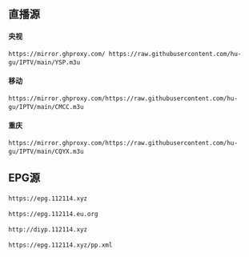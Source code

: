 <h2>直播源</h2>
<h4>央视</h4><p dir="auto"><code>https://mirror.ghproxy.com/ https://raw.githubusercontent.com/hu-gu/IPTV/main/YSP.m3u</code>&nbsp;&nbsp;&nbsp;&nbsp
<h4>移动</h4><p dir="auto"><code>https://mirror.ghproxy.com/https://raw.githubusercontent.com/hu-gu/IPTV/main/CMCC.m3u</code>&nbsp;&nbsp;&nbsp;&nbsp
<h4>重庆</h4><p dir="auto"><code>https://mirror.ghproxy.com/https://raw.githubusercontent.com/hu-gu/IPTV/main/CQYX.m3u</code>&nbsp;&nbsp;&nbsp;&nbsp
<h2>EPG源</h2>
<p dir="auto"><code>https://epg.112114.xyz</code>&nbsp;&nbsp;&nbsp;&nbsp
<p dir="auto"><code>https://epg.112114.eu.org</code>&nbsp;&nbsp;&nbsp;&nbsp
<p dir="auto"><code>http://diyp.112114.xyz</code>&nbsp;&nbsp;&nbsp;&nbsp
<p dir="auto"><code>https://epg.112114.xyz/pp.xml</code>&nbsp;&nbsp;&nbsp;&nbsp
